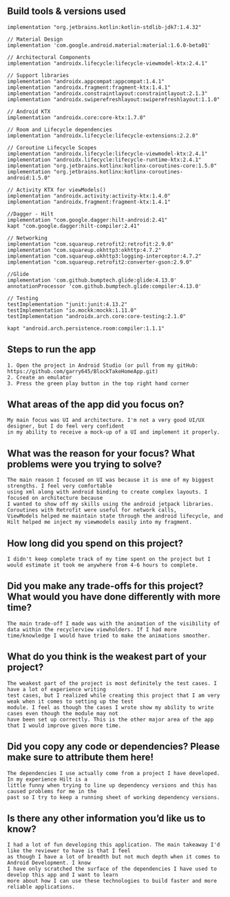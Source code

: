## Build tools & versions used
    implementation "org.jetbrains.kotlin:kotlin-stdlib-jdk7:1.4.32"

    // Material Design
    implementation 'com.google.android.material:material:1.6.0-beta01'

    // Architectural Components
    implementation "androidx.lifecycle:lifecycle-viewmodel-ktx:2.4.1"

    // Support libraries
    implementation "androidx.appcompat:appcompat:1.4.1"
    implementation "androidx.fragment:fragment-ktx:1.4.1"
    implementation "androidx.constraintlayout:constraintlayout:2.1.3"
    implementation "androidx.swiperefreshlayout:swiperefreshlayout:1.1.0"

    // Android KTX
    implementation "androidx.core:core-ktx:1.7.0"

    // Room and Lifecycle dependencies
    implementation "androidx.lifecycle:lifecycle-extensions:2.2.0"

    // Coroutine Lifecycle Scopes
    implementation "androidx.lifecycle:lifecycle-viewmodel-ktx:2.4.1"
    implementation "androidx.lifecycle:lifecycle-runtime-ktx:2.4.1"
    implementation "org.jetbrains.kotlinx:kotlinx-coroutines-core:1.5.0"
    implementation "org.jetbrains.kotlinx:kotlinx-coroutines-android:1.5.0"

    // Activity KTX for viewModels()
    implementation "androidx.activity:activity-ktx:1.4.0"
    implementation "androidx.fragment:fragment-ktx:1.4.1"

    //Dagger - Hilt
    implementation "com.google.dagger:hilt-android:2.41"
    kapt "com.google.dagger:hilt-compiler:2.41"

    // Networking
    implementation "com.squareup.retrofit2:retrofit:2.9.0"
    implementation "com.squareup.okhttp3:okhttp:4.7.2"
    implementation "com.squareup.okhttp3:logging-interceptor:4.7.2"
    implementation "com.squareup.retrofit2:converter-gson:2.9.0"

    //Glide
    implementation 'com.github.bumptech.glide:glide:4.13.0'
    annotationProcessor 'com.github.bumptech.glide:compiler:4.13.0'

    // Testing
    testImplementation "junit:junit:4.13.2"
    testImplementation "io.mockk:mockk:1.11.0"
    testImplementation "androidx.arch.core:core-testing:2.1.0"

    kapt "android.arch.persistence.room:compiler:1.1.1"

## Steps to run the app

    1. Open the project in Android Studio (or pull from my gitHub: https://github.com/garry645/BlockTakeHomeApp.git)
    2. Create an emulator
    3. Press the green play button in the top right hand corner

## What areas of the app did you focus on?

    My main focus was UI and architecture. I'm not a very good UI/UX designer, but I do feel very confident
    in my ability to receive a mock-up of a UI and implement it properly.

## What was the reason for your focus? What problems were you trying to solve?

    The main reason I focused on UI was because it is one of my biggest strengths. I feel very comfortable
    using xml along with android binding to create complex layouts. I focused on architecture because
    I wanted to show off my skills using the android jetpack libraries. Coroutines with Retrofit were useful for network calls,
    ViewModels helped me maintain state through the android lifecycle, and Hilt helped me inject my viewmodels easily into my fragment.

## How long did you spend on this project?

    I didn't keep complete track of my time spent on the project but I would estimate it took me anywhere from 4-6 hours to complete.

## Did you make any trade-offs for this project? What would you have done differently with more time?

    The main trade-off I made was with the animation of the visibility of data within the recyclerview viewholders. If I had more
    time/knowledge I would have tried to make the animations smoother.

## What do you think is the weakest part of your project?

    The weakest part of the project is most definitely the test cases. I have a lot of experience writing
    test cases, but I realized while creating this project that I am very weak when it comes to setting up the test
    module. I feel as though the cases I wrote show my ability to write cases even though the module may not
    have been set up correctly. This is the other major area of the app that I would improve given more time.

## Did you copy any code or dependencies? Please make sure to attribute them here!

    The dependencies I use actually come from a project I have developed. In my experience Hilt is a
    little funny when trying to line up dependency versions and this has caused problems for me in the
    past so I try to keep a running sheet of working dependency versions.

## Is there any other information you’d like us to know?

    I had a lot of fun developing this application. The main takeaway I'd like the reviewer to have is that I feel
    as though I have a lot of breadth but not much depth when it comes to Android Development. I know
    I have only scratched the surface of the dependencies I have used to develop this app and I want to learn
    more about how I can use these technologies to build faster and more reliable applications. 
